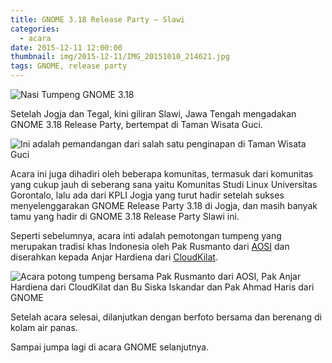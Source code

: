 ```yaml
---
title: GNOME 3.18 Release Party – Slawi
categories:
  - acara
date: 2015-12-11 12:00:00
thumbnail: img/2015-12-11/IMG_20151010_214621.jpg
tags: GNOME, release party
---
```


![Nasi Tumpeng GNOME 3.18](img/2015-12-11/IMG_20151010_214621.jpg)

Setelah Jogja dan Tegal, kini giliran Slawi, Jawa Tengah mengadakan GNOME 3.18 Release Party, bertempat di Taman Wisata Guci.

![Ini adalah pemandangan dari salah satu penginapan di Taman Wisata Guci](img/2015-12-11/IMG_20151011_093028-1024x576.jpg)

Acara ini juga dihadiri oleh beberapa komunitas, termasuk dari komunitas yang cukup jauh di seberang sana yaitu Komunitas Studi Linux Universitas Gorontalo, lalu ada dari KPLI Jogja yang turut hadir setelah sukses menyelenggarakan GNOME Release Party 3.18 di Jogja, dan masih banyak tamu yang hadir di GNOME 3.18 Release Party Slawi ini.

Seperti sebelumnya, acara inti adalah pemotongan tumpeng yang merupakan tradisi khas Indonesia oleh Pak Rusmanto dari [AOSI](http://aosi.or.id/) dan diserahkan kepada Anjar Hardiena dari [CloudKilat](http://cloudkilat.com/).

![Acara potong tumpeng bersama Pak Rusmanto dari AOSI, Pak Anjar Hardiena dari CloudKilat dan Bu Siska Iskandar dan Pak Ahmad Haris dari GNOME](img/2015-12-11/IMG_20151010_215527-1024x576.jpg)


Setelah acara selesai, dilanjutkan dengan berfoto bersama dan berenang di kolam air panas.

Sampai jumpa lagi di acara GNOME selanjutnya.